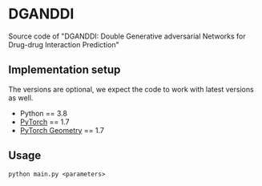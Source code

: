 # DGANDDI
Source code of "DGANDDI: Double Generative adversarial Networks for Drug-drug Interaction Prediction" 
   


## Implementation setup
The versions are optional, we expect the code to work with latest versions as well.

* Python == 3.8
* [PyTorch](https://pytorch.org/) == 1.7
* [PyTorch Geometry](https://pytorch-geometric.readthedocs.io/) == 1.7

## Usage
    python main.py <parameters>
